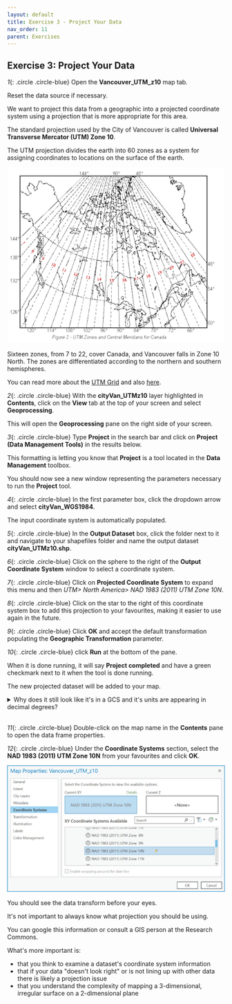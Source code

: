 ```yaml
---
layout: default
title: Exercise 3 - Project Your Data
nav_order: 11
parent: Exercises
---
```


## Exercise 3: Project Your Data

*1*{: .circle .circle-blue} Open the **Vancouver_UTM_z10** map tab.

Reset the data source if necessary.

We want to project this data from a geographic into a projected coordinate system using a projection that is more appropriate for this area.

The standard projection used by the City of Vancouver is called **Universal Transverse Mercator (UTM) Zone 10**.

The UTM projection divides the earth into 60 zones as a system for assigning coordinates to locations on the surface of the earth.

![utm.jpg](../images/utm.jpg)

Sixteen zones, from 7 to 22, cover Canada, and Vancouver falls in Zone 10 North. The zones are differentiated according to the northern and southern hemispheres.

You can read more about the [UTM Grid](https://www.nrcan.gc.ca/earth-sciences/geography/topographic-information/maps/utm-grid-map-projections/utm-grid-universal-transverse-mercator-projection/9779) and also [here](https://gisgeography.com/utm-universal-transverse-mercator-projection/).

*2*{: .circle .circle-blue} With the **cityVan_UTMz10** layer highlighted in **Contents**, click on the **View** tab at the top of your screen and select **Geoprocessing**.

This will open the **Geoprocessing** pane on the right side of your screen.

*3*{: .circle .circle-blue} Type **Project** in the search bar and click on **Project (Data Management Tools)** in the results below.

This formatting is letting you know that **Project** is a tool located in the **Data Management** toolbox.

You should now see a new window representing the parameters necessary to run the **Project** tool.

*4*{: .circle .circle-blue} In the first parameter box, click the dropdown arrow and select **cityVan_WGS1984**.

The input coordinate system is automatically populated.

*5*{: .circle .circle-blue} In the **Output Dataset** box, click the folder next to it and navigate to your shapefiles folder and name the output dataset **cityVan_UTMz10.shp**.

*6*{: .circle .circle-blue} Click on the sphere to the right of the **Output Coordinate System** window to select a coordinate system.

*7*{: .circle .circle-blue} Click on **Projected Coordinate System** to expand this menu and then *UTM> North America> NAD 1983 (2011) UTM Zone 10N*.

*8*{: .circle .circle-blue} Click on the star to the right of this coordinate system box to add this projection to your favourites, making it easier to use again in the future.

*9*{: .circle .circle-blue} Click **OK** and accept the default transformation populating the **Geographic Transformation** parameter.

*10*{: .circle .circle-blue} click **Run** at the bottom of the pane.

When it is done running, it will say **Project completed** and have a green checkmark next to it when the tool is done running.

The new projected dataset will be added to your map.

<details>
<summary>Why does it still look like it's in a GCS and it's units are appearing in decimal degrees?</summary>

This is because the data frame, or map, is in WGS1984, and ArcGIS Pro is projecting the data on-the-fly to line up with the data frame properties.
</details>
<br>

*11*{: .circle .circle-blue} Double-click on the map name in the **Contents** pane to open the data frame properties.

*12*{: .circle .circle-blue} Under the **Coordinate Systems** section, select the **NAD 1983 (2011) UTM Zone 10N** from your favourites and click **OK**.

![spatialRefer.jpg](../images/spatialRefer.jpg)

You should see the data transform before your eyes.

It's not important to always know what projection you should be using.

You can google this information or consult a GIS person at the Research Commons.

What's more important is:
- that you think to examine a dataset's coordinate system information
- that if your data "doesn't look right" or is not lining up with other data there is likely a projection issue
- that you understand the complexity of mapping a 3-dimensional, irregular surface on a 2-dimensional plane
